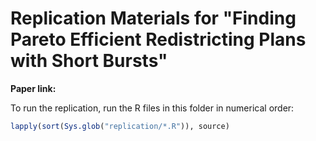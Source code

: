 # Replication Materials for "Finding Pareto Efficient Redistricting Plans with Short Bursts"

**Paper link:**

To run the replication, run the R files in this folder in numerical order:
```r
lapply(sort(Sys.glob("replication/*.R")), source)
```
